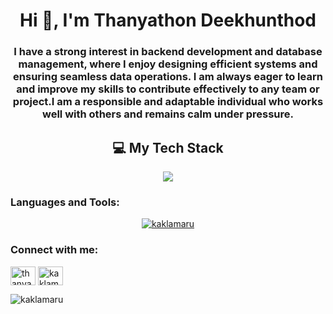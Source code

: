 <h1 align="center">Hi 👋, I'm Thanyathon Deekhunthod</h1>
<h3 align="center">I have a strong interest in backend development and database management, where I enjoy designing efficient systems and ensuring seamless data operations. I am always eager to learn and improve my skills to contribute effectively to any team or project.I am a responsible and adaptable individual who works well with others and remains calm under pressure.</h3>

<div align="center">
  <h2>💻 My Tech Stack</h2>
</div>

<p align="center">
  <a href="https://skillicons.dev">
    <img src="https://skillicons.dev/icons?i=go,c,py,html,css,tailwind,js,react,express,nodejs,postgres,postman,docker," />
  </a>
</p>


<h3 align="left">Languages and Tools:</h3>

<p align="center"> <a href="https://github.com/ryo-ma/github-profile-trophy"><img src="https://github-profile-trophy.vercel.app/?username=thanyathon" alt="kaklamaru" /></a> </p>


<h3 align="left">Connect with me:</h3>
<p align="left">
<a href="https://linkedin.com/in/thanyathon deekhunthod" target="blank"><img align="center" src="https://raw.githubusercontent.com/rahuldkjain/github-profile-readme-generator/master/src/images/icons/Social/linked-in-alt.svg" alt="thanyathon deekhunthod" height="30" width="40" /></a>
<a href="https://instagram.com/kaklamaru" target="blank"><img align="center" src="https://raw.githubusercontent.com/rahuldkjain/github-profile-readme-generator/master/src/images/icons/Social/instagram.svg" alt="kaklamaru" height="30" width="40" /></a>
</p>


<p><img align="center" src="https://github-readme-stats.vercel.app/api/top-langs?username=kaklamaru&show_icons=true&locale=en&layout=compact" alt="kaklamaru" /></p>
